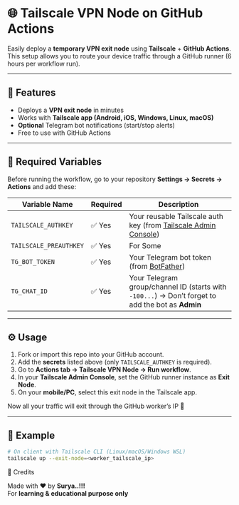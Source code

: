 # 🌐 Tailscale VPN Node on GitHub Actions

Easily deploy a **temporary VPN exit node** using **Tailscale** + **GitHub Actions**.  
This setup allows you to route your device traffic through a GitHub runner (6 hours per workflow run).  

---

## 🚀 Features
- Deploys a **VPN exit node** in minutes  
- Works with **Tailscale app (Android, iOS, Windows, Linux, macOS)**  
- **Optional** Telegram bot notifications (start/stop alerts)  
- Free to use with GitHub Actions  

---

## 🔑 Required Variables
Before running the workflow, go to your repository **Settings → Secrets → Actions** and add these:

| Variable Name       | Required | Description |
|---------------------|----------|-------------|
| `TAILSCALE_AUTHKEY` | ✅ Yes   | Your reusable Tailscale auth key (from [Tailscale Admin Console](https://login.tailscale.com/admin/settings/keys)) |
| `TAILSCALE_PREAUTHKEY` | ✅ Yes   | For Some |
| `TG_BOT_TOKEN`      | ✅ Yes   | Your Telegram bot token (from [BotFather](https://t.me/BotFather)) |
| `TG_CHAT_ID`        | ✅ Yes   | Your Telegram group/channel ID (starts with `-100...`) → Don’t forget to add the bot as **Admin** |

---

## ⚙️ Usage
1. Fork or import this repo into your GitHub account.  
2. Add the **secrets** listed above (only `TAILSCALE_AUTHKEY` is required).  
3. Go to **Actions tab → Tailscale VPN Node → Run workflow**.  
4. In your **Tailscale Admin Console**, set the GitHub runner instance as **Exit Node**.  
5. On your **mobile/PC**, select this exit node in the Tailscale app.  

Now all your traffic will exit through the GitHub worker’s IP 🎉  

---

## 📡 Example
```bash
# On client with Tailscale CLI (Linux/macOS/Windows WSL)
tailscale up --exit-node=<worker_tailscale_ip>
```





🙏 Credits

Made with ❤️ by **Surya..!!!**  
For **learning & educational purpose only**

